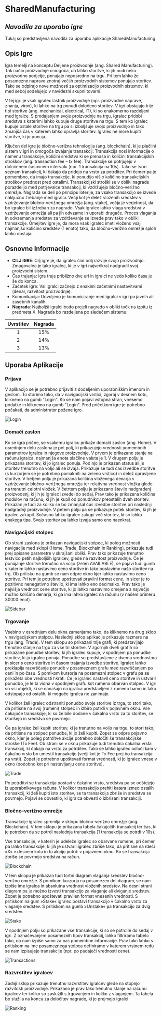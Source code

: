 # SharedManufacturing
## _Navodila za uporabo igre_

Tukaj so predstavljena navodila za uporabo aplikacije SharedManufacturing.

## Opis Igre

Igra temelji na konceptu Deljene proizvodnje (ang. Shared Manufacturing). Tak način proizvodnje omogoča, da lahko storitve, ki jih nudi neko proizvodno podjetje, ponujajo neposredno na trgu. Pri tem lahko že posamezne naprave znotraj večjih proizvodnih sistemov ponujajo storitev. Tako se odpirajo nove možnosti za optimizacijo proizvodnih sistemov, ki med seboj sodelujejo v navidezni skupni tovarni.

V tej igri je vsak igralec lastnik proizvodnje (npr. proizvodne naprave, znanja, virov), ki lahko na trg ponudi določeno storitev. V igri obstajajo trije tipi storitve (ang. mechanical, electrical, IT), ki so enakomerno razdeljeni med igralce. S prodajanjem svoje proizvodnje na trgu, igralec pridobi sredstva s katerimi lahko kupuje druge storitve na trgu. S tem ko igralec kupuje ostale storitve na trgu pa si izboljšuje svojo proizvodnjo in tako zmanjša čas v katerem lahko opravlja storitev. Igralec ne more kupiti storitve, ki jo ponuja.

Ključen del igre je bločno-verižna tehnologija (ang. blockchain), ki je plačilni sistem v igri in omogoča izvajanje transakcij. Transakcija nosi informacije o namenu transakcije, količini sredstva ki se prenaša in količini transakcijskih stroškov (ang. transaction fee – tx fee). Transakcije se potrjujejo v določenem časovnem intervalu (npr. 1 transakcija na 10s). Tako se tvori seznam transakcij, ki čakajo da pridejo na vrsto za potrditev. Pri čemer pa je pomembno, da imajo transakcije, ki ponudijo višjo količino transakcijskih stroškov prednost pred ostalimi. Transakcijski stroški se v obliki nagrade porazdelijo med potrjevalce transakcij, ki vzdržujejo bločno-verižno omrežje. Nagrada se deli po principu loterije, za vsako transakcijo se izvede naključno žrebanje med igralci. Večji kot je delež vloženih sredstev v vzdrževanje bločno-verižnega omrežja (ang. stake), večja je verjetnost, da bo igralec bil izžreban za nagrado. Vsak igralec lahko vlaga sredstva v vzdrževanje omrežja ali pa jih odvzame in uporabi drugače. Proces vlaganja in odvzemanja sredstev za vzdrževanje se izvede prav tako v obliki transakcije. Omejitev igre je, da mora vsak igralec imeti vloženo vsaj najmanjšo količino sredstev (1 enoto) tako, da bločno-verižno omrežje sploh lahko obstaja.

## Osnovne Informacije

- **CILJ IGRE**: Cilj igre je, da igralec čim bolj razvije svojo proizvodnjo. Zmagovalec je tako igralec, ki je v igri največkrat nadgradil svoj proizvodni sistem.
- Čas trajanja: Igra traja približno dve uri in igralci ne vedo koliko časa je še do konca.
- Začetek igre: Vsi igralci začnejo z enakimi začetnimi nastavitvami (denar, razvitost proizvodnje).
- Komunikacija: Dovoljeno je komuniciranje med igralci v igri po javnih ali zasebnih kanalih.
- **Nagrada**: Najboljši igralci bodo prejeli nagrado v obliki točk na izpitu iz predmeta X. Nagrada bo razdeljena po sledečem sistemu:

| Uvrstitev  | Nagrada  |
| :------------: |:---------------:| 
| 1 | 15% | 
| 2 | 14% |
| 3 | 13% |

## Uporaba Aplikacije

### Prijava

V aplikacijo se je potrebno prijaviti z dodeljenim uporabniškim imenom in geslom. To storimo tako, da v navigacijski vrstici, zgoraj v desnem kotu, kliknemo na gumb "Login". Ko se nam pojavi vstopna stran, vnesemo podatke in kliknemo na gumb "Login". Pred pričetkom igre je potrebno počakati, da administrator požene igro.

![Login](./media/Login-edit.gif)

### Domači zaslon

Ko se igra prične, se vsakemu igralcu prikaže domači zaslon (ang. Home). V osrednjem delu zaslona je pet polj, ki prikazujejo vrednosti pomembnih parametrov igralca in njegove proizvodnje. V prvem je prikazano stanje na računu igralca, najmanjša enota plačilne valute je 1. V drugem polju je prikazana storitev, ki jo igralec ponuja. Pod njo je prikazan status ali je storitev trenutno na voljo ali se izvaja. Prikazuje se tudi čas izvedbe storitve (s kurzorjem se je potrebno pomakniti na zeleno vrstico) in delež opravljene storitve. V tretjem polju je prikazana količina vloženega denarja v vzdrževanje bločno-verižnega omrežja ter relativna vrednost vložka glede na trenutni celotni vložek. V četrtem polju je prikazano število nadgradenj proizvodenj, ki jih je igralec izvedel do sedaj. Prav tako je prikazana količina modulov na računu, ki jih je kupil od ponudnikov preostalih dveh storitev. Prikazan je tudi za koliko se bo zmanjšal čas izvedbe storitve pri naslednji nadgradnji proizvodnje. V petem polju pa se prikazuje potek storitev, ki jih je igralec zakupil. Sočasno lahko igralec zakupi več storitev, ki so lahko enakega tipa. Svojo storitev pa lahko izvaja samo eno naenkrat. 

### Navigacijski stolpec

Ob strani zaslona je prikazan navigacijski stolpec, ki poleg možnosti navigacije med sklopi (Home, Trade, Blockchain in Ranking), prikazuje tudi prej opisane parametre v skrajšani obliki. Prav tako prikazuje trenutno lestvico petih najboljših igralcev, glede na razvitost proizvodnje. Če je ponujanje storitve trenutno na voljo (zelen AVAILABLE), se pojavi tudi gumb s katerim lahko nastavimo ceno storitve in tako postavimo našo storitev na trg. Ob pritisku na gumb se nam odpre okno kjer lahko nastavimo ceno storitve. Pri tem je potrebno upoštevati pravilni format cene. In sicer je to pozitivno nenegativno število, ki ima lahko eno decimalko. Prav tako je najvišja vrednost cene storitve, ki jo lahko nastavimo omejena z največjo možno količino denarja, ki ga ima lahko igralec na računu (v našem primeru 30000 enot).

![Sidebar](./media/Sidebar-edit.gif)

### Trgovanje

Vsebino v osrednjem delu okna zamenjamo tako, da kliknemo na drug sklop v navigacijskem stolpcu.  Naslednji sklop aplikacije prikazuje razmere na trgu (ang. Trade). V tem sklopu so prikazani trije grafi, ki predstavljajo trenutno stanje na trgu za vse tri storitve. V zgornjih dveh grafih so prikazane ponudbe storitev, ki jih igralec kupuje, v spodnjem pa ponudbe storitev, ki jo igralec ponuja. Ponudbe so predstavljene z dvema vrednostma in sicer s ceno storitve in časom trajanja izvedbe storitve. Igralec lahko preklaplja razvrščanje ponudb v posameznem grafu med razvrščanjem po ceni in po času. S pomikom kursorja na posamezni stolpec v grafu pa se prikažeta obe vrednosti hkrati. Če je igralec nastavil ceno storitve in ustvaril ponudbo, je le ta vidna v spodnjem grafu kot rumeno obarvan stolpec. V igri so vsi objekti, ki se nanašajo na igralca predstavljeni z rumeno barvo in tako odstopajo od ostalih, ki mogoče igralca ne zanimajo. 

V kolikor želi igralec odstraniti ponudbo svoje storitve iz trga, to stori tako, da pritisne na svoj (rumeni) stolpec in izbiro potrdi v pojavnem oknu. Vse čakajoče transakcije, ki so že bile dodane v čakalno vrsto za to storitev, se izbrišejo in sredstva se povrnejo.

Če pa igralec želi kupiti storitev, ki je trenutno na voljo na trgu, to stori tako, da pritisne na stolpec ponudbe, ki jo želi kupiti. Zopet se odpre pojavno okno, kjer je poleg potrditve akcije potrebno določiti še transakcijske stroške (Tx Fee). Ob strani se v oknu prikazuje tudi trenutna čakalna vrsta transakcij, ki čakajo na vrsto za potrditev. Tako se lahko igralec odloči kam v čakalno vrsto bo umestil transakcijo (večji kot je Tx Fee prej bo transakcija na vrsti). Zopet je potrebno upoštevati format vrednosti, ki jo igralec vnese v okno (podobno kot pri nastavljanju cene storitve).

![Trade](./media/Trade-edit.gif)

Po potrditvi se transakcija postavi v čakalno vrsto, sredstva pa se odštejejo iz uporabnikovega računa. V kolikor transakcijo prehiti katera izmed ostalih transakcij, ki želi kupiti isto storitev, se ta transakcija zbriše in sredstva se povrnejo. Pojavi se obvestilo, ki igralca obvesti o izbrisani transakciji.

### Bločno-verižno omrežje

Transakcije igralec spremlja v sklopu bločno-verižno omrežje (ang. Blockchain). V tem sklopu je prikazana tabela čakajočih transakcij ter čas, ki je potreben da se potrdi naslednja transakcija (1 transakcija se potrdi v 10s).

Vse transakcije, v katerih je udeleže igralec so obarvane rumene, pri čemer pa lahko transakcije, ki jih je ustvaril igralec zbriše tako, da pritisne na rdeči »X« v desnem kotu in to akcijo potrdi v pojavnem oknu. Ko se transakcija zbriše se povrnejo sredstva na račun.

![Blockchain](./media/Blockchain-edit.gif)

V tem sklopu je prikazan tudi tortni diagram vlaganja sredstev bločno-verižno omrežje. S pomikom kurzorja na posamezen del diagram, se nam izpiše ime igralca in absolutna vrednost vloženih sredstev. Na desni strani diagram pa je možno izvesti transakcijo za vlaganje ali dviganje sredstev. Zopet je potrebno upoštevati pravilen format vnesenih vrednosti. S pritiskom na gum »Stake« igralec postavi transakcijo v čakalno vrsto za vlaganje sredstev. S pritiskom na gumb »Unstake« pa transakcijo za dvig sredstev.

![Stake](./media/Stake-edit.gif)

V spodnjem polju so prikazane vse transakcije, ki so se potrdile do sedaj v igri. Z označevanjem posameznih tipov transakcij, lahko filtriramo tabelo tako, da nam izpiše samo za nas pomembne informacije. Prav tako lahko s pritiskom na ime posameznega stolpca definiramo v katerem vrstnem redu se nam izpisujejo transakcije (npr. po padajoči vrednosti cene).

![Transactions](./media/Transactions-edit.gif)

### Razvrstitev igralcev

Zadnji sklop prikazuje trenutno razvrstitev igralcev glede na stopnjo razvitosti proizvodnje. Prikazano je prav tako trenutno stanje na računu igralcev ter koliko so zaslužili s trgovanjem in koliko z vlaganjem. Ta tabela bo služila na koncu za določitev nagrade, ki jo prejmejo igralci. 

![Ranking](./media/Ranking.png)